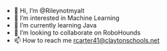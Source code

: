 - 👋 Hi, I’m @Rileynotmyalt
- 👀 I’m interested in Machine Learning
- 🌱 I’m currently learning Java
- 💞️ I’m looking to collaborate on RoboHounds
- 📫 How to reach me rcarter41@claytonschools.net

